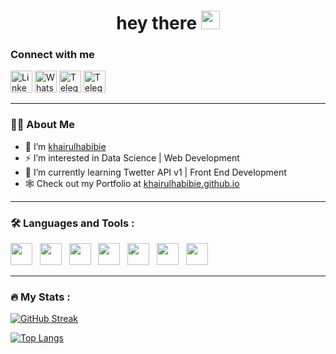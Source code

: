 <div align="center">
<h1>
  hey there
  <img src="https://media.giphy.com/media/hvRJCLFzcasrR4ia7z/giphy.gif" width="30px"/>  
</h1>
</div>

### Connect with me

<p>
  <a href="https://www.linkedin.com/in/khairul-habibie-460833140/">
  <img alt="LinkedIn" src="https://img.shields.io/badge/linkedin%20-%23050f2c.svg?&style=for-the-badge&logo=linkedin&logoColor=blue"  height="35" width="auto"></a>
  <a href="https://wa.me/6282219660064">
  <img alt="Whatsapp" src="https://img.shields.io/badge/whatsapp%20-%23050f2c.svg?&style=for-the-badge&logo=whatsapp&logoColor=grenn"  height="35" width="auto"></a>  
  <a href="https://t.me/khairulhabibie" target="blank">
  <img alt="Telegram" src="https://img.shields.io/badge/telegram%20-%23050f2c.svg?&style=for-the-badge&logo=telegram&logoColor=blue"  height="35" width="auto"></a>  
  <a href="https://www.instagram.com/khairulhabibie01/">
  <img alt="Telegram" src="https://img.shields.io/badge/instagram%20-%23050f2c.svg?&style=for-the-badge&logo=instagram&logoColor=orange"  height="35" width="auto"></a>
</p>

---

### :man_technologist: About Me
  
- 👋 I’m <a href="https://github.com/khairulhabibie">khairulhabibie</a>
- ⚡ I’m interested in Data Science | Web Development
- 🌱 I’m currently learning Twetter API v1 | Front End Development
- 🕸️ Check out my Portfolio at [khairulhabibie.github.io](https://khairulhabibie.github.io/)

---

### :hammer_and_wrench: Languages and Tools :
 
  <a href="https://www.w3schools.com/css/default.asp" ><img src="https://img.shields.io/badge/css3%20-%23050f2c.svg?&style=for-the-badge&logo=css3&logoColor=blue"  height="35" width="auto"></a>  &nbsp;
  <a href="https://www.w3schools.com/html/default.asp" ><img src="https://img.shields.io/badge/bootstrap%20-%23050f2c.svg?&style=for-the-badge&logo=css3&logoColor=blue"  height="35" width="auto"></a>  &nbsp;
  <a href="https://www.w3schools.com/bootstrap5/index.php" ><img src="https://img.shields.io/badge/html5%20-%23050f2c.svg?&style=for-the-badge&logo=html5&logoColor=orange"  height="35" width="auto"></a>  &nbsp;
  <a href="https://www.w3schools.com/js/default.asp" ><img src="https://img.shields.io/badge/javascript%20-%23050f2c.svg?&style=for-the-badge&logo=javascript&logoColor=yellow"  height="35" width="auto"></a>  &nbsp;
  <a href="https://www.w3schools.com/python/default.asp" ><img src="https://img.shields.io/badge/python%20-%23050f2c.svg?&style=for-the-badge&logo=python&logoColor=blue"  height="35" width="auto"></a>  &nbsp;
  <a href="https://www.w3schools.com/sql/default.asp" ><img src="https://img.shields.io/badge/mysql%20-%23050f2c.svg?&style=for-the-badge&logo=mysql&logoColor=silver"  height="35" width="auto"></a>  &nbsp;
  <a href="https://training.github.com/downloads/id/github-git-cheat-sheet/" ><img src="https://img.shields.io/badge/git%20-%23050f2c.svg?&style=for-the-badge&logo=git&logoColor=rainbow"  height="35" width="auto"></a>  &nbsp;
  
---

### :fire: My Stats :

[![GitHub Streak](http://github-readme-streak-stats.herokuapp.com?user=khairulhabibie&theme=dark&background=000000)](https://git.io/streak-stats)

[![Top Langs](https://github-readme-stats.vercel.app/api/top-langs/?username=khairulhabibie&layout=compact&theme=vision-friendly-dark)](https://github.com/anuraghazra/github-readme-stats)
